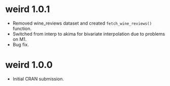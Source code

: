 # weird 1.0.1

* Removed wine_reviews dataset and created `fetch_wine_reviews()` function.
* Switched from interp to akima for bivariate interpolation due to problems on M1.
* Bug fix.

# weird 1.0.0

* Initial CRAN submission.
